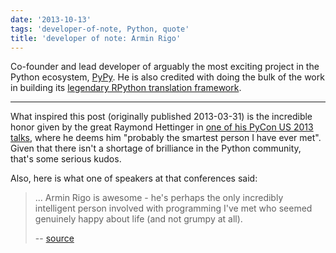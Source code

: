 ```yaml
---
date: '2013-10-13'
tags: 'developer-of-note, Python, quote'
title: 'developer of note: Armin Rigo'
---
```


Co-founder and lead developer of arguably the most exciting project in
the Python ecosystem, [PyPy]. He is also credited with doing the bulk of
the work in building its [legendary RPython translation framework].

------------------------------------------------------------------------

What inspired this post (originally published 2013-03-31) is the
incredible honor given by the great Raymond Hettinger in [one of his
PyCon US 2013 talks], where he deems him \"probably the smartest person
I have ever met\". Given that there isn\'t a shortage of brilliance in
the Python community, that\'s some serious kudos.

Also, here is what one of speakers at that conferences said:

> \... Armin Rigo is awesome - he\'s perhaps the only incredibly
> intelligent person involved with programming I\'ve met who seemed
> genuinely happy about life (and not grumpy at all).
>
> \-- [source]

  [PyPy]: http://pypy.org
  [legendary RPython translation framework]: http://tshepang.net/great-praise-for-the-rpython-translation-toolchain
  [one of his PyCon US 2013 talks]: http://pyvideo.org/video/1669/keynote-3
  [source]: http://ashfall.github.io/blog/2013/03/23/pycon-2013-down-the-rabbit-hole
